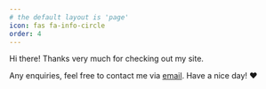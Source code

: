 ```yaml
---
# the default layout is 'page'
icon: fas fa-info-circle
order: 4
---
```


Hi there! Thanks very much for checking out my site.

Any enquiries, feel free to contact me via [email](mailto:haydenm02@hotmail.com). Have a nice  day! ♥